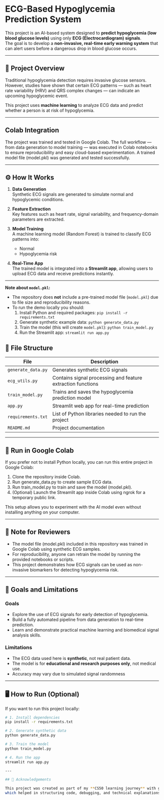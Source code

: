 # ECG-Based Hypoglycemia Prediction System

This project is an AI-based system designed to **predict hypoglycemia (low blood glucose levels)** using only **ECG (Electrocardiogram) signals**.  
The goal is to develop a **non-invasive, real-time early warning system** that can alert users before a dangerous drop in blood glucose occurs.

---

## 🧠 Project Overview

Traditional hypoglycemia detection requires invasive glucose sensors.  
However, studies have shown that certain ECG patterns — such as heart rate variability (HRV) and QRS complex changes — can indicate an upcoming hypoglycemic event.

This project uses **machine learning** to analyze ECG data and predict whether a person is at risk of hypoglycemia.

---

 ## Colab Integration

 The project was trained and tested in Google Colab.
 The full workflow — from data generation to model training — was executed in Colab notebooks to ensure reproducibility and easy cloud-based experimentation.
 A trained model file (model.pkl) was generated and tested successfully.
 
 ---
 
## ⚙️ How It Works

1. **Data Generation**  
   Synthetic ECG signals are generated to simulate normal and hypoglycemic conditions.

2. **Feature Extraction**  
   Key features such as heart rate, signal variability, and frequency-domain parameters are extracted.

3. **Model Training**  
   A machine learning model (Random Forest) is trained to classify ECG patterns into:
   - Normal
   - Hypoglycemia risk

4. **Real-Time App**  
   The trained model is integrated into a **Streamlit app**, allowing users to upload ECG data and receive predictions instantly.

---

**Note about `model.pkl`:**
- The repository does **not** include a pre-trained model file (`model.pkl`) due to file size and reproducibility reasons.
- To run the demo locally you should:
  1. Install Python and required packages: `pip install -r requirements.txt`
  2. Generate synthetic example data: `python generate_data.py`
  3. Train the model (this will create `model.pkl`): `python train_model.py`
  4. Run the Streamlit app: `streamlit run app.py`

## 🧩 File Structure

| File | Description |
|------|--------------|
| `generate_data.py` | Generates synthetic ECG signals |
| `ecg_utils.py` | Contains signal processing and feature extraction functions |
| `train_model.py` | Trains and saves the hypoglycemia prediction model |
| `app.py` | Streamlit web app for real-time prediction |
| `requirements.txt` | List of Python libraries needed to run the project |
| `README.md` | Project documentation |

---

## 🧪 Run in Google Colab

If you prefer not to install Python locally, you can run this entire project in Google Colab:

1. Clone the repository inside Colab.
2. Run generate_data.py to create sample ECG data.
3. Run train_model.py to train and save the model (model.pkl).
4. (Optional) Launch the Streamlit app inside Colab using ngrok for a temporary public link.

This setup allows you to experiment with the AI model even without installing anything on your computer.

---

## 📁 Note for Reviewers

* The model file (model.pkl) included in this repository was trained in Google Colab using synthetic ECG samples.
* For reproducibility, anyone can retrain the model by running the provided notebooks or scripts.
* This project demonstrates how ECG signals can be used as non-invasive biomarkers for detecting hypoglycemia risk.

---

## 🎯 Goals and Limitations

### Goals

* Explore the use of ECG signals for early detection of hypoglycemia.
* Build a fully automated pipeline from data generation to real-time prediction.
* Learn and demonstrate practical machine learning and biomedical signal analysis skills.

### Limitations

* The ECG data used here is **synthetic**, not real patient data.
* The model is for **educational and research purposes only**, not medical use.
* Accuracy may vary due to simulated signal randomness

---

## 🖥️ How to Run (Optional)

If you want to run this project locally:

```bash
# 1. Install dependencies
pip install -r requirements.txt

# 2. Generate synthetic data
python generate_data.py

# 3. Train the model
python train_model.py

# 4. Run the app
streamlit run app.py

---

## 🙏 Acknowledgements

This project was created as part of my **CS50 learning journey** with guidance and assistance from **OpenAI’s ChatGPT**,
which helped in structuring code, debugging, and technical explanations
